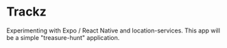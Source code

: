 # Trackz
Experimenting with Expo / React Native and location-services. This app will be a simple "treasure-hunt" application. 
